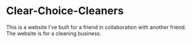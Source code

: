 # Clear-Choice-Cleaners
This is a website I've built for a friend in collaboration with another friend. The website is for a cleaning business. 
